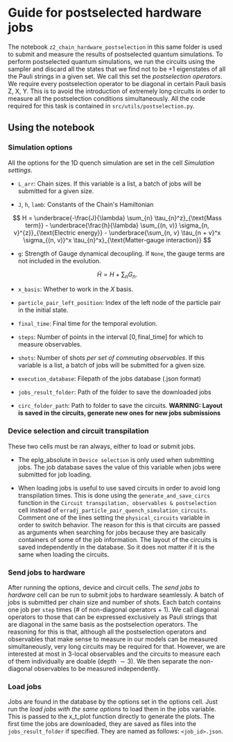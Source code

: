 # Guide for postselected hardware jobs

The notebook `z2_chain_hardware_postselection` in this same folder is used to submit and measure the results of postselected quantum simulations. To perform postselected quantum simulations, we run the circuits using the sampler and discard all the states that we find not to be +1 eigenstates of all the Pauli strings in a given set. We call this set the _postselection operators_. We require every postselection operator to be diagonal in certain Pauli basis Z, X, Y. This is to avoid the introduction of extremely long circuits in order to measure all the postselection conditions simultaneously. All the code required for this task is contained in `src/utils/postselection.py`.

## Using the notebook

### Simulation options

All the options for the 1D quench simulation are set in the cell _Simulation settings_.

- `L_arr`: Chain sizes. If this variable is a list, a batch of jobs will be submitted for a given size.

- `J`, `h`, `lamb`: Constants of the Chain's Hamiltonian

$$
H = \underbrace{-\frac{J}{\lambda} \sum_{n} \tau_{n}^z}_{\text{Mass term}} - \underbrace{\frac{h}{\lambda} \sum_{(n, v)} \sigma_{n, v}^{z}}_{\text{Electric energy}} - \underbrace{\sum_{n, v} \tau_{n + v}^x \sigma_{(n, v)}^x \tau_{n}^x}_{\text{Matter-gauge interaction}}
$$

- `g`: Strength of Gauge dynamical decoupling. If `None`, the gauge terms are not included in the evolution.

$$
\tilde{H} = H + \sum_n G_n.
$$

- `x_basis`: Whether to work in the $X$ basis.

- `particle_pair_left_position`: Index of the left node of the particle pair in the initial state.

- `final_time`: Final time for the temporal evolution.

- `steps`: Number of points in the interval $[0, \mathrm{final\_time}]$ for which to measure observables.

- `shots`: Number of shots *per set of commuting observables*. If this variable is a list, a batch of jobs will be submitted for a given size.

- `execution_database`: Filepath of the jobs database (.json format)

- `jobs_result_folder`: Path of the folder to save the downloaded jobs

- `circ_folder_path`: Path to folder to save the circuits. **WARNING: Layout is saved in the circuits, generate new ones for new jobs submissions**

### Device selection and circuit transpilation

These two cells must be ran always, either to load or submit jobs.

- The eplg_absolute in `Device selection` is only used when submitting jobs. The job database saves the value of this variable when jobs were submitted for job loading.

- When loading jobs is useful to use saved circuits in order to avoid long transpilation times. This is done using the `generate_and_save_circs` function in the `Circuit transpilation, observables & postselection` cell instead of `erradj_particle_pair_quench_simulation_circuits`. Comment one of the lines setting the `physical_circuits` variable in order to switch behavior. The reason for this is that circuits are passed as arguments when searching for jobs because they are basically containers of some of the job information. The layout of the circuits is saved independently in the database. So it does not matter if it is the same when loading the circuits.

### Send jobs to hardware

After running the options, device and circuit cells. The _send jobs to hardware_ cell can be run to submit jobs to hardware seamlessly. A batch of jobs is submitted per chain size and number of shots. Each batch contains one job per `step` times $(\#\text{ of non-diagonal operators + 1})$. We call diagonal operators to those that can be expressed exclusively as Pauli strings that are diagonal in the same basis as the postselection operators. The reasoning for this is that, although all the postselection operators and observables that make sense to measure in our models can be measured simultaneously, very long circuits may be required for that. However, we are interested at most in 3-local observables and the circuits to measure each of them individually are doable (depth $\sim3$). We then separate the non-diagonal observables to be measured independently.

### Load jobs

Jobs are found in the database by the options set in the options cell. Just run the _load jobs with the same options_ to load them in the jobs variable. This is passed to the x_t_plot function directly to generate the plots. The first time the jobs are downloaded, they are saved as files into the `jobs_result_folder` if specified. They are named as follows: `<job_id>.json`.